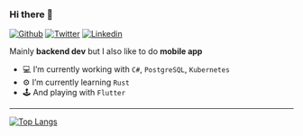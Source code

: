 ### Hi there 👋

[![Github](https://img.shields.io/badge/-Github-000?style=flat&logo=Github&logoColor=white)](https://github.com/victormasson)
[![Twitter](https://img.shields.io/badge/-Twitter-1c9aef?style=flat&logo=Twitter&logoColor=white)](https://www.linkedin.com/in/victormasson//)
[![Linkedin](https://img.shields.io/badge/-LinkedIn-0a65c1?style=flat&logo=Linkedin&logoColor=white)](https://www.linkedin.com/in/victormasson//)

Mainly **backend dev** but I also like to do **mobile app**

- 💻 I’m currently working with `C#`, `PostgreSQL`, `Kubernetes`
- ⚙️ I’m currently learning `Rust`
- 🕹️ And playing with `Flutter`

---
[![Top Langs](https://github-readme-stats.vercel.app/api/top-langs/?username=victormasson&layout=compact&theme=tokyonight)](https://github.com/victormasson/github-readme-stats)

<!--
**victormasson/victormasson** is a ✨ _special_ ✨ repository because its `README.md` (this file) appears on your GitHub profile.

Here are some ideas to get you started:

- 🔭 I’m currently working on ...
- 🌱 I’m currently learning ...
- 👯 I’m looking to collaborate on ...
- 🤔 I’m looking for help with ...
- 💬 Ask me about ...
- 📫 How to reach me: ...
- 😄 Pronouns: ...
- ⚡ Fun fact: ...
-->
